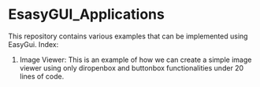 # EsasyGUI_Applications
This repository contains various examples that can be implemented using EasyGui. 
Index:

1. Image Viewer:
  This is an example of how we can create a simple image viewer using only diropenbox and buttonbox functionalities under 20 lines of code.
  
